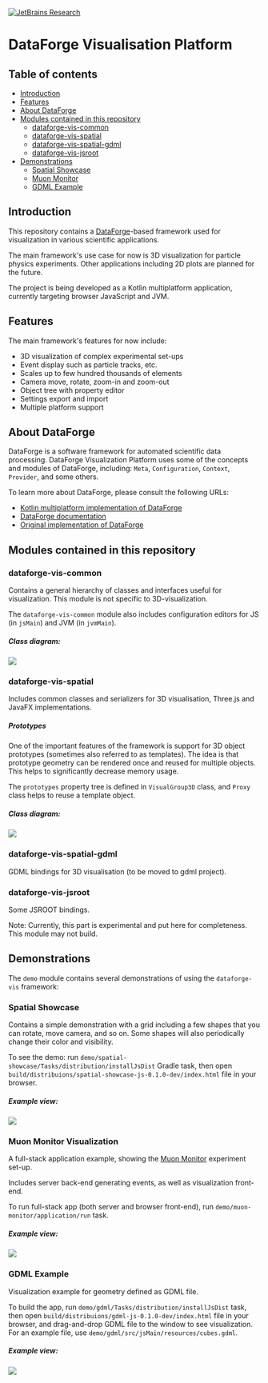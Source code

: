 [![JetBrains Research](https://jb.gg/badges/research.svg)](https://confluence.jetbrains.com/display/ALL/JetBrains+on+GitHub)

# DataForge Visualisation Platform

## Table of contents

* [Introduction](#introduction)
* [Features](#features)
* [About DataForge](#about-dataforge)
* [Modules contained in this repository](#modules-contained-in-this-repository)
  * [dataforge-vis-common](#dataforge-vis-common)
  * [dataforge-vis-spatial](#dataforge-vis-spatial)
  * [dataforge-vis-spatial-gdml](#dataforge-vis-spatial-gdml)
  * [dataforge-vis-jsroot](#dataforge-vis-jsroot)
* [Demonstrations](#demonstrations)
  * [Spatial Showcase](#spatial-showcase)
  * [Muon Monitor](#muon-monitor-visualization)
  * [GDML Example](#gdml-example)

## Introduction

This repository contains a [DataForge](#about-dataforge)\-based framework 
used for visualization in various scientific applications. 

The main framework's use case for now is 3D visualization for particle physics experiments. 
Other applications including 2D plots are planned for the future.

The project is being developed as a Kotlin multiplatform application, currently targeting browser 
JavaScript and JVM.

## Features

The main framework's features for now include:
- 3D visualization of complex experimental set-ups
- Event display such as particle tracks, etc.
- Scales up to few hundred thousands of elements
- Camera move, rotate, zoom-in and zoom-out
- Object tree with property editor
- Settings export and import
- Multiple platform support

## About DataForge

DataForge is a software framework for automated scientific data processing. DataForge Visualization
Platform uses some of the concepts and modules of DataForge, including: `Meta`, `Configuration`, `Context`,
`Provider`, and some others.

To learn more about DataForge, please consult the following URLs:
 * [Kotlin multiplatform implementation of DataForge](https://github.com/mipt-npm/dataforge-core)  
 * [DataForge documentation](http://npm.mipt.ru/dataforge/) 
 * [Original implementation of DataForge](https://bitbucket.org/Altavir/dataforge/src/default/)

## Modules contained in this repository

### dataforge-vis-common 

Contains a general hierarchy of classes and interfaces useful for visualization. 
This module is not specific to 3D-visualization.

The `dataforge-vis-common` module also includes configuration editors for JS (in `jsMain`) and JVM (in `jvmMain`).

##### Class diagram: 

![](doc/resources/class-diag-common.png)




### dataforge-vis-spatial

Includes common classes and serializers for 3D visualisation, Three.js and JavaFX implementations.

##### Prototypes

One of the important features of the framework is support for 3D object prototypes (sometimes
also referred to as templates). The idea is that prototype geometry can be rendered once and reused 
for multiple objects. This helps to significantly decrease memory usage.

The `prototypes` property tree is defined in `VisualGroup3D` class, and `Proxy` class helps to reuse a template object. 

##### Class diagram:

![](doc/resources/class-diag-3d.png)


### dataforge-vis-spatial-gdml

GDML bindings for 3D visualisation (to be moved to gdml project).


### dataforge-vis-jsroot

Some JSROOT bindings. 

Note: Currently, this part is experimental and put here for completeness. This module may not build.


## Demonstrations

The `demo` module contains several demonstrations of using the `dataforge-vis` framework:

### Spatial Showcase

Contains a simple demonstration with a grid including a few shapes that you can rotate, move camera, and so on.
Some shapes will also periodically change their color and visibility. 
 
To see the demo: run `demo/spatial-showcase/Tasks/distribution/installJsDist` Gradle task, then open
`build/distribuions/spatial-showcase-js-0.1.0-dev/index.html` file in your browser.

##### Example view:

![](doc/resources/spatial-showcase.png)

### Muon Monitor Visualization

A full-stack application example, showing the 
[Muon Monitor](http://npm.mipt.ru/projects/physics.html#mounMonitor) experiment set-up.

Includes server back-end generating events, as well as visualization front-end. 

To run full-stack app (both server and browser front-end), run 
`demo/muon-monitor/application/run` task.

##### Example view:

![](doc/resources/muon-monitor.png)

### GDML Example

Visualization example for geometry defined as GDML file. 

To build the app, run `demo/gdml/Tasks/distribution/installJsDist` task, then open
`build/distribuions/gdml-js-0.1.0-dev/index.html` file in your browser, and
drag-and-drop GDML file to the window to see visualization. For an example file, use 
`demo/gdml/src/jsMain/resources/cubes.gdml`.

##### Example view:

![](doc/resources/gdml-demo.png)
